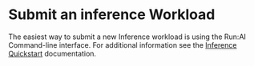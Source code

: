 # Submit an inference Workload 

The easiest way to submit a new Inference workload is using the Run:AI Command-line interface. For additional information see the [Inference Quickstart](../../Researcher/Walkthroughs/quickstart-inference.md) documentation.